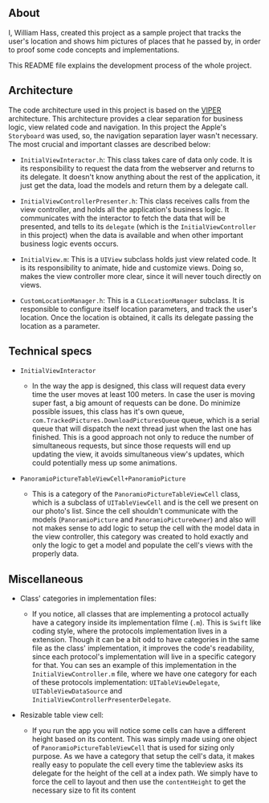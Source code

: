 ## About

I, William Hass, created this project as a sample project that tracks the user's location and shows him pictures of places that he passed by, in order to proof some code concepts and implementations.

This README file explains the development process of the whole project.


## Architecture

The code architecture used  in this project is based on the [VIPER](https://www.objc.io/issues/13-architecture/viper/) architecture. This architecture provides a clear separation for business logic, view related code and navigation. In this project the Apple's `Storyboard` was used, so, the navigation separation layer wasn't necessary. The most crucial and important classes are described below:

- `InitialViewInteractor.h`: This class takes care of data only code. It is its responsibility to request the data from the webserver and returns to its delegate. It doesn't know anything about the rest of the application, it just get the data, load the models and return them by a delegate call.

- `InitialViewControllerPresenter.h`: This class receives calls from the view controller, and holds all the application's business logic. It communicates with the interactor to fetch the data that will be presented, and tells to its `delegate` (which is the `InitialViewController` in this project) when the data is available and when other important business logic events occurs.

- `InitialView.m`: This is a `UIView` subclass holds just view related code. It is its responsibility to animate, hide and customize views. Doing so, makes the view controller more clear, since it will never touch directly on views.

- `CustomLocationManager.h`: This is a `CLLocationManager` subclass. It is responsible to configure itself location parameters, and track the user's location. Once the location is obtained, it calls its delegate passing the location as a parameter.


## Technical specs

- `InitialViewInteractor`
    - In the way the app is designed, this class will request data every time the user moves at least 100 meters. In case the user is moving super fast, a big amount of requests can be done. Do minimize possible issues, this class has it's own queue, `com.TrackedPictures.DownloadPicturesQueue` queue, which is a serial queue that will dispatch the next thread just when the last one has finished. This is a good approach not only to reduce the number of simultaneous requests, but since those requests will end up updating the view, it avoids simultaneous view's updates, which could potentially mess up some animations.


- `PanoramioPictureTableViewCell+PanoramioPicture`
    - This is a category of the `PanoramioPictureTableViewCell` class, which is a subclass of `UITableViewCell` and is the cell we present on our photo's list. Since the cell shouldn't communicate with the models (`PanoramioPicture` and `PanoramioPictureOwner`) and also will not makes sense to add logic to setup the cell with the model data in the view controller, this category was created to hold exactly and only the logic to get a model and populate the cell's views with the properly data.

## Miscellaneous

- Class' categories in implementation files:
    - If you notice, all classes that are implementing a protocol actually have a category inside its implementation filme (`.m`). This is `Swift` like coding style, where the protocols implementation lives in a extension. Though it can be a bit odd to have categories in the same file as the class' implementation, it improves the code's readability, since each protocol's implementation will live in a specific category for that. You can ses an example of this implementation in the `InitialViewController.m` file, where we have one category for each of these protocols implementation: `UITableViewDelegate`, `UITableViewDataSource` and `InitialViewControllerPresenterDelegate`.

- Resizable table view cell:
    - If you run the app you will notice some cells can have a different height based on its content. This was simply made using one object of `PanoramioPictureTableViewCell` that is used for sizing only purpose. As we have a category that setup the cell's data, it makes really easy to populate the cell every time the tableview asks its delegate for the height of the cell at a index path. We simply have to force the cell to layout and then use the `contentHeight` to get the necessary size to fit its content
